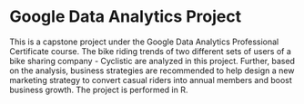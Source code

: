 # Google Data Analytics Project

This is a capstone project under the Google Data Analytics Professional Certificate course. 
The bike riding trends of two different sets of users of a bike sharing company - Cyclistic are analyzed in this project. 
Further, based on the analysis, business strategies are recommended to help design a new marketing strategy to convert casual riders into annual members and boost business growth.
The project is performed in R.

